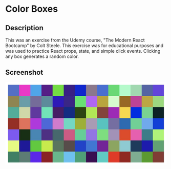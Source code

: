 # **Color Boxes**

## Description
This was an exercise from the Udemy course, "The Modern React Bootcamp" by Colt Steele.  This exercise was for educational purposes and was used to practice React props, state, and simple click events.  Clicking any box generates a random color.

## Screenshot
![color boxes screenshot](./src/assets/images/color_boxes_screenshot.jpg)